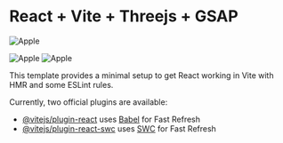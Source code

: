 # React + Vite + Threejs + GSAP


![Apple](https://fake-apple-website.vercel.app/)



![Apple](https://i.pinimg.com/736x/21/a5/f7/21a5f7ae40ae7a4660f184a73324a6a4.jpg)
![Apple](https://i.pinimg.com/736x/d5/d4/94/d5d4944558e3068c7bce5af67045c1d0.jpg)

This template provides a minimal setup to get React working in Vite with HMR and some ESLint rules.

Currently, two official plugins are available:

- [@vitejs/plugin-react](https://github.com/vitejs/vite-plugin-react/blob/main/packages/plugin-react/README.md) uses [Babel](https://babeljs.io/) for Fast Refresh
- [@vitejs/plugin-react-swc](https://github.com/vitejs/vite-plugin-react-swc) uses [SWC](https://swc.rs/) for Fast Refresh
